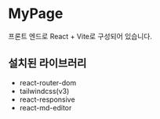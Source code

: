 # MyPage
프론트 엔드로 React + Vite로 구성되어 있습니다.
## 설치된 라이브러리
- react-router-dom
- tailwindcss(v3)
- react-responsive
- react-md-editor
